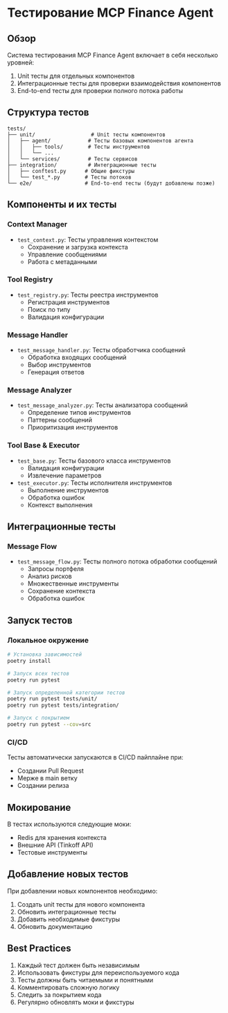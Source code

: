 # Тестирование MCP Finance Agent

## Обзор

Система тестирования MCP Finance Agent включает в себя несколько уровней:

1. Unit тесты для отдельных компонентов
2. Интеграционные тесты для проверки взаимодействия компонентов
3. End-to-end тесты для проверки полного потока работы

## Структура тестов

```
tests/
├── unit/                  # Unit тесты компонентов
│   ├── agent/            # Тесты базовых компонентов агента
│   │   ├── tools/        # Тесты инструментов
│   │   └── ...
│   └── services/         # Тесты сервисов
├── integration/          # Интеграционные тесты
│   ├── conftest.py      # Общие фикстуры
│   └── test_*.py        # Тесты потоков
└── e2e/                 # End-to-end тесты (будут добавлены позже)
```

## Компоненты и их тесты

### Context Manager
- `test_context.py`: Тесты управления контекстом
  - Сохранение и загрузка контекста
  - Управление сообщениями
  - Работа с метаданными

### Tool Registry
- `test_registry.py`: Тесты реестра инструментов
  - Регистрация инструментов
  - Поиск по типу
  - Валидация конфигурации

### Message Handler
- `test_message_handler.py`: Тесты обработчика сообщений
  - Обработка входящих сообщений
  - Выбор инструментов
  - Генерация ответов

### Message Analyzer
- `test_message_analyzer.py`: Тесты анализатора сообщений
  - Определение типов инструментов
  - Паттерны сообщений
  - Приоритизация инструментов

### Tool Base & Executor
- `test_base.py`: Тесты базового класса инструментов
  - Валидация конфигурации
  - Извлечение параметров
- `test_executor.py`: Тесты исполнителя инструментов
  - Выполнение инструментов
  - Обработка ошибок
  - Контекст выполнения

## Интеграционные тесты

### Message Flow
- `test_message_flow.py`: Тесты полного потока обработки сообщений
  - Запросы портфеля
  - Анализ рисков
  - Множественные инструменты
  - Сохранение контекста
  - Обработка ошибок

## Запуск тестов

### Локальное окружение

```bash
# Установка зависимостей
poetry install

# Запуск всех тестов
poetry run pytest

# Запуск определенной категории тестов
poetry run pytest tests/unit/
poetry run pytest tests/integration/

# Запуск с покрытием
poetry run pytest --cov=src
```

### CI/CD

Тесты автоматически запускаются в CI/CD пайплайне при:
- Создании Pull Request
- Мерже в main ветку
- Создании релиза

## Мокирование

В тестах используются следующие моки:
- Redis для хранения контекста
- Внешние API (Tinkoff API)
- Тестовые инструменты

## Добавление новых тестов

При добавлении новых компонентов необходимо:
1. Создать unit тесты для нового компонента
2. Обновить интеграционные тесты
3. Добавить необходимые фикстуры
4. Обновить документацию

## Best Practices

1. Каждый тест должен быть независимым
2. Использовать фикстуры для переиспользуемого кода
3. Тесты должны быть читаемыми и понятными
4. Комментировать сложную логику
5. Следить за покрытием кода
6. Регулярно обновлять моки и фикстуры 